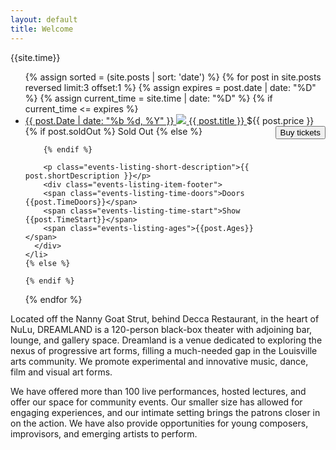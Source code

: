 ```yaml
---
layout: default
title: Welcome
---
```

{{site.time}}
<ul class="events-listing">
{% assign sorted = (site.posts | sort: 'date') %}
{% for post in site.posts reversed limit:3 offset:1 %}
{% assign expires = post.date | date: "%D" %}
{% assign current_time = site.time | date: "%D" %}
{% if current_time <= expires %}
    <li class="events-listing-item">
      <a href="{{site.baseurl}}{{ post.url }}">
        <span class="events-listing-date">{{ post.Date | date: "%b %d, %Y" }}</span>
        <img src="{{site.baseurl}}{{ post.smallImage }}" class="events-listing-image" />
        <span class="events-listing-title">{{ post.title }}</span>
          </a>
        <span class="events-listing-price">${{ post.price }}</span>
        {% if post.soldOut %}
          <span class="sold-out">Sold Out</span>
        {% else %}
        <form target="paypal" action="https://www.paypal.com/cgi-bin/webscr" method="post" style="float:right;">
          <input type="hidden" name="cmd" value="_s-xclick">
          <input type="hidden" name="hosted_button_id" value="{{post.paypalValue}}">
          <button name="submit" class="btn btn-buy-now">Buy tickets</button>
        </form>

        {% endif %}

        <p class="events-listing-short-description">{{ post.shortDescription }}</p>
        <div class="events-listing-item-footer">
        <span class="events-listing-time-doors">Doors {{post.TimeDoors}}</span>
        <span class="events-listing-time-start">Show {{post.TimeStart}}</span>
        <span class="events-listing-ages">{{post.Ages}}</span>
      </div>
    </li>
    {% else %}

    {% endif %}
  {% endfor %}
</ul>


Located off the Nanny Goat Strut, behind Decca Restaurant, in the heart of NuLu, DREAMLAND is a 120-person black-box theater with adjoining bar, lounge, and gallery space. Dreamland is a venue dedicated to exploring the nexus of progressive art forms, filling a much-needed gap in the Louisville arts community. We promote experimental and innovative music, dance, film and visual art forms.

We have offered more than 100 live performances, hosted lectures, and offer our space for community events. Our smaller size has allowed for engaging experiences, and our intimate setting brings the patrons closer in on the action. We have also provide opportunities for young composers, improvisors, and emerging artists to perform.
